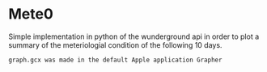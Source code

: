 # Mete0

Simple implementation in python of the wunderground api in order to plot a summary of the meteriologial condition of the following 10 days.

	graph.gcx was made in the default Apple application Grapher